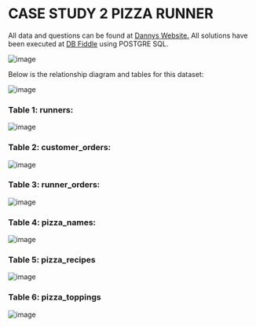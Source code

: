 # CASE STUDY 2 PIZZA RUNNER

All data and questions can be found at [Dannys Website.](https://8weeksqlchallenge.com/case-study-1/)
All solutions have been executed at [DB Fiddle](https://www.db-fiddle.com/f/2rM8RAnq7h5LLDTzZiRWcd/138) using POSTGRE SQL.


![image](https://github.com/user-attachments/assets/1d4b4f82-b066-482d-b2b0-8ff2ee036b67)


Below is the relationship diagram and tables for this dataset:

![image](https://github.com/user-attachments/assets/48b26cb4-4a1f-4989-976a-23a76fcda39c)

### Table 1: runners:    
![image](https://github.com/user-attachments/assets/a6872583-60f5-441a-8716-4b8a8ed40b34)

### Table 2: customer_orders:    

![image](https://github.com/user-attachments/assets/0b22a842-f3a8-4907-916a-8bed690f2036)

### Table 3: runner_orders:  

![image](https://github.com/user-attachments/assets/4d26d3a9-0317-4ca4-a089-a03172e36f42)

### Table 4: pizza_names:  

![image](https://github.com/user-attachments/assets/3429e4d1-fbbf-414a-bbbb-6239393e6b79)

### Table 5: pizza_recipes

![image](https://github.com/user-attachments/assets/6fade657-74c3-4c57-9f9b-b5e8175122eb)

### Table 6: pizza_toppings

![image](https://github.com/user-attachments/assets/afda148d-1490-4f1a-9c3a-98d9904dedce)







